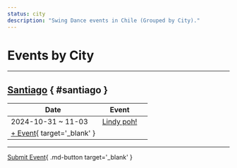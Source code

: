 ```yaml
---
status: city
description: "Swing Dance events in Chile (Grouped by City)."
---
```


# Events by City

---

## <a id=santiago></a>[Santiago](#santiago) { #santiago }

| Date | Event | |
| --- | --- | --- |
| 2024-10-31 ~ 11-03 | [Lindy poh!](lindy-poh-2024.md) |  |
| [+ Event](https://github.com/swingdance/events/issues/new?assignees=&labels=add+event&projects=&template=02-add_entity.yml&title=%5B2024%2Fcl%5D%20%3CName%3E&region=cl&province=Santiago&city=Santiago&org_id=&date_starts=2024-&date_ends=2024-){ target='_blank' }

---

[Submit Event](https://github.com/swingdance/events/issues/new?assignees=&labels=add+event&projects=&template=02-add_entity.yml&title=%5Bcl%5D%20%3CName%3E&region=cl&province=&city=&org_id=2024){ .md-button target='_blank' }
